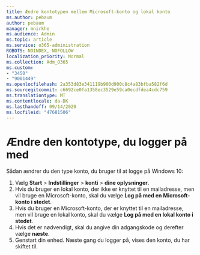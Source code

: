 ```yaml
---
title: Ændre kontotypen mellem Microsoft-konto og lokal konto
ms.author: pebaum
author: pebaum
manager: mnirkhe
ms.audience: Admin
ms.topic: article
ms.service: o365-administration
ROBOTS: NOINDEX, NOFOLLOW
localization_priority: Normal
ms.collection: Adm_O365
ms.custom:
- "3450"
- "9001449"
ms.openlocfilehash: 2a353d83e341119b900d900c8c4a83bfba582f6d
ms.sourcegitcommit: c6692ce0fa1358ec3529e59ca0ecdfdea4cdc759
ms.translationtype: MT
ms.contentlocale: da-DK
ms.lasthandoff: 09/14/2020
ms.locfileid: "47681506"
---
```

# <a name="change-the-account-type-that-you-sign-in-with"></a>Ændre den kontotype, du logger på med

Sådan ændrer du den type konto, du bruger til at logge på Windows 10:

1. Vælg **Start**  >  **Indstillinger**  >  **konti**  >  **dine oplysninger**.
2. Hvis du bruger en lokal konto, der ikke er knyttet til en mailadresse, men vil bruge en Microsoft-konto, skal du vælge **Log på med en Microsoft-konto i stedet**.
3. Hvis du bruger en Microsoft-konto, der er knyttet til en mailadresse, men vil bruge en lokal konto, skal du vælge **Log på med en lokal konto i stedet**.
4. Hvis det er nødvendigt, skal du angive din adgangskode og derefter vælge **næste**.
5. Genstart din enhed. Næste gang du logger på, vises den konto, du har skiftet til.